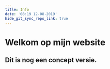```yaml
---
title: Info
date: '08:19 12-08-2019'
hide_git_sync_repo_link: true
---
```


# Welkom op mijn website
## Dit is nog een concept versie.
